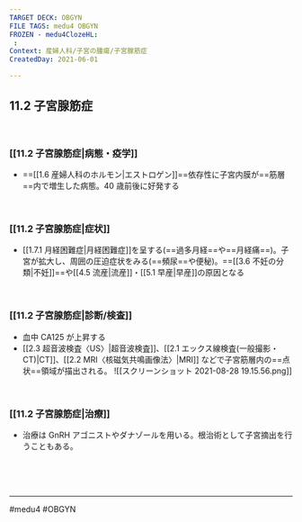 ```yaml
---
TARGET DECK: OBGYN
FILE TAGS: medu4 OBGYN
FROZEN - medu4ClozeHL:
 : 
Context: 産婦人科/子宮の腫瘍/子宮腺筋症
CreatedDay: 2021-06-01

---
```


## 11.2 子宮腺筋症

<br>

### [[11.2 子宮腺筋症|病態・疫学]]
* ==[[1.6 産婦人科のホルモン|エストロゲン]]==依存性に子宮内膜が==筋層==内で増生した病態。40 歳前後に好発する
<!--ID: 1622523511179-->


<br>

### [[11.2 子宮腺筋症|症状]]
* [[1.7.1 月経困難症|月経困難症]]を呈する(==過多月経==や==月経痛==)。子宮が拡大し、周囲の圧迫症状をみる(==頻尿==や便秘)。==[[3.6 不妊の分類|不妊]]==や[[4.5 流産|流産]]・[[5.1 早産|早産]]の原因となる
<!--ID: 1659335942787-->


<br>

### [[11.2 子宮腺筋症|診断/検査]]
* 血中 CA125 が上昇する
* [[2.3 超音波検査〈US〉|超音波検査]]、[[2.1 エックス線検査(一般撮影・CT)|CT]]、[[2.2 MRI〈核磁気共鳴画像法〉|MRI]] などで子宮筋層内の==点状==領域が描出される。
![[スクリーンショット 2021-08-28 19.15.56.png]]
<!--ID: 1655256349550-->







<br>

### [[11.2 子宮腺筋症|治療]]
* 治療は GnRH アゴニストやダナゾールを用いる。根治術として子宮摘出を行うこともある。
 

<br><br><br>

---
#medu4 #OBGYN
